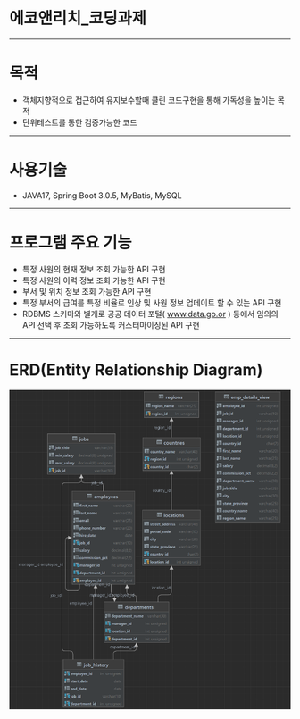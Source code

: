 # 에코앤리치_코딩과제
---
# 목적
- 객체지향적으로 접근하여 유지보수할때 클린 코드구현을 통해 가독성을 높이는 목적
- 단위테스트를 통한 검증가능한 코드

---
# 사용기술
- JAVA17, Spring Boot 3.0.5, MyBatis, MySQL

---
# 프로그램 주요 기능
- 특정 사원의 현재 정보 조회 가능한 API 구현
- 특정 사원의 이력 정보 조회 가능한 API 구현
- 부서 및 위치 정보 조회 가능한 API 구현
- 특정 부서의 급여를 특정 비율로 인상 및 사원 정보 업데이트 할 수 있는 API 구현
- RDBMS 스키마와 별개로 공공 데이터 포털( www.data.go.or ) 등에서 임의의 API 선택 후    조회 가능하도록 커스터마이징된 API 구현


---
# ERD(Entity Relationship Diagram)
![img.png](img.png)
